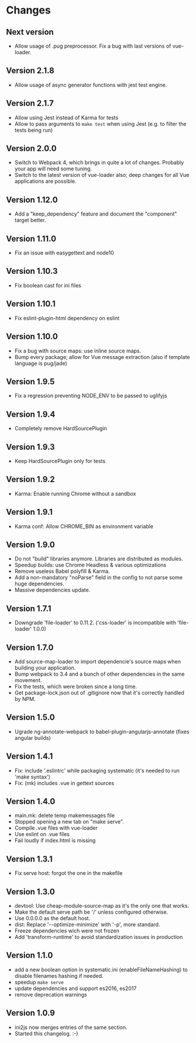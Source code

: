 Changes
=======

Next version
------------
- Allow usage of .pug preprocessor. Fix a bug with last versions of vue-loader.

Version 2.1.8
-------------
- Allow usage of async generator functions with jest test engine.

Version 2.1.7
-------------
- Allow using Jest instead of Karma for tests
- Allow to pass arguments to `make test` when using Jest (e.g. to filter the tests being run)

Version 2.0.0
-------------
- Switch to Webpack 4, which brings in quite a lot of changes. Probably your app will need some tuning.
- Switch to the latest version of vue-loader also; deep changes for all Vue applications are possible.

Version 1.12.0
--------------
- Add a "keep_dependency" feature and document the "component" target better.

Version 1.11.0
--------------
- Fix an issue with easygettext and node10

Version 1.10.3
--------------
- Fix boolean cast for ini files


Version 1.10.1
--------------
- Fix eslint-plugin-html dependency on eslint

Version 1.10.0
--------------
- Fix a bug with source maps: use inline source maps.
- Bump every package; allow for Vue message extraction (also if template language is pug/jade)

Version 1.9.5
-------------
- Fix a regression preventing NODE_ENV to be passed to uglifyjs

Version 1.9.4
-------------
- Completely remove HardSourcePlugin

Version 1.9.3
-------------
- Keep HardSourcePlugin only for tests

Version 1.9.2
-------------
- Karma: Enable running Chrome without a sandbox

Version 1.9.1
-------------
- Karma conf: Allow CHROME_BIN as environment variable

Version 1.9.0
-------------
- Do not "build" libraries anymore. Libraries are distributed as modules.
- Speedup builds: use Chrome Headless & various optimizations
- Remove useless Babel polyfill & Karma.
- Add a non-mandatory "noParse" field in the config to not parse some huge dependencies.
- Massive dependencies update.

Version 1.7.1
-------------
- Downgrade 'file-loader' to 0.11.2. ('css-loader' is incompatible with 'file-loader' 1.0.0)

Version 1.7.0
-------------
- Add source-map-loader to import dependencie's source maps when building your application.
- Bump webpack to 3.4 and a bunch of other dependencies in the same movement.
- Fix the tests, which were broken since a long time.
- Get package-lock.json out of .gitignore now that it's correctly handled by NPM.

Version 1.5.0
-------------
- Ugrade ng-annotate-webpack to babel-plugin-angularjs-annotate (fixes angular builds)

Version 1.4.1
-------------
- Fix: include '.eslintrc' while packaging systematic (it's needed to run 'make syntax')
- Fix: (mk) includes .vue in gettext sources

Version 1.4.0
-------------
- main.mk: delete temp makemessages file
- Stopped opening a new tab on "make serve".
- Compile .vue files with vue-loader
- Use eslint on .vue files
- Fail loudly if index.html is missing

Version 1.3.1
-------------
- Fix serve host: forgot the one in the makefile

Version 1.3.0
-------------

- devtool: Use cheap-module-source-map as it's the only one that works.
- Make the default serve path be '/' unless configured otherwise.
- Use 0.0.0.0 as the default host.
- dist: Replace '--optimize-minimize' with '-p', more standard.
- Freeze dependencies wich were not frozen
- Add 'transform-runtime' to avoid standardization issues in production

Version 1.1.0
-------------

- add a new boolean option in systematic.ini (enableFileNameHashing) to disable filenames hashing if needed.
- speedup `make serve`
- update dependencies and support es2016, es2017
- remove deprecation warnings

Version 1.0.9
-------------

- ini2js now merges entries of the same section.
- Started this changelog. :-)
